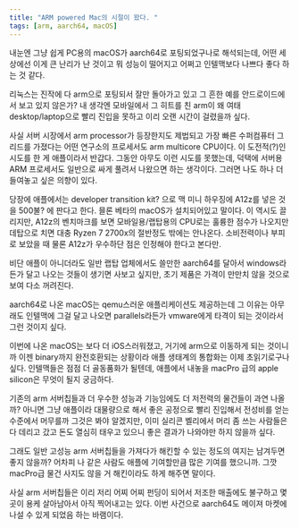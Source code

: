 ```yaml
---
title: "ARM powered Mac의 시절이 왔다. "
tags: [arm, aarch64, macOS]
---
```


내눈엔 그냥 쉽게 PC용의 macOS가 aarch64로 포팅되었구나로 해석되는데, 어떤 세상에선 이게 큰 난리가 난 것이고 뭐 성능이 떨어지고 어쩌고 인텔맥보다 나쁘다 좋다 하는 것 같다. 

리눅스는 진작에 다 arm으로 포팅되서 잘만 돌아가고 있고 그 흔한 예를 안드로이드에서 보고 있지 않은가? 내 생각엔 모바일에서 그 히트를 친 arm이 왜 여태 desktop/laptop으로 빨리 진입을 못하고 이리 오랜 시간이 걸렸을까 싶다.

사실 서버 시장에서 arm processor가 등장한지도 제법되고 가장 빠른 수퍼컴퓨터 그리드를 가졌다는 어떤 연구소의 프로세서도 arm multicore CPU이다. 이 도전적(?)인 시도를 한 게 애플이라서 반갑다. 그동안 아무도 이런 시도를 못했는데, 덕택에 서버용 ARM 프로세서도 일반으로 싸게 풀려서 나왔으면 하는 생각이다. 그러면 나도 하나 더 들여놓고 싶은 의향이 있다.

당장에 애플에서는 developer transition kit? 으로 맥 미니 하우징에 A12z를 넣은 것을 500불? 에 판다고 한다. 믈론 베타의 macOS가 설치되어있고 말이다. 이 역시도 끌리지만, A12z의 벤치마크를 보면 모바일용/랩탑용의 CPU로는 훌륭한 점수가 나오지만 데탑으로 치면 대충 Ryzen 7 2700x의 절반정도 밖에는 안나온다. 소비전력이나 부피로 보았을 때 물론 A12z가 우수하단 점은 인정해야 한다고 본다만.

비단 애플이 아니더라도 일반 랩탑 업체에서도 쓸만한 aarch64를 달아서 windows라든가 달고 나오는 것들이 생기면 사보고 싶지만, 초기 제품은 가격이 만만치 않을 것으로 보여 다소 꺼려진다. 

aarch64로 나온 macOS는 qemu스러운 애플리케이션도 제공하는데 그 이유는 아무래도 인텔맥에 그걸 달고 나오면 parallels라든가 vmware에게 타격이 되는 것이라서 그런 것이지 싶다. 

이번에 나온 macOS는 보다 더 iOS스러워졌고, 거기에 arm으로 이동하게 되는 것이니까 이젠 binary까지 완전호환되는 상황이라 애플 생태계의 통합화는 이제 초읽기로구나 싶다. 인텔맥들은 점점 더 골동품화가 될텐데, 애플에서 내놓을 macPro 급의 apple silicon은 무엇이 될지 궁금하다.

기존의 arm 서버칩들과 더 우수한 성능과 기능임에도 더 저전력의 물건들이 과연 나올까? 아니면 그냥 애플이라 대물량으로 해서 좋은 공정으로 빨리 진입해서 전성비를 얻는 수준에서 머무를까 그것은 봐야 알겠지만, 이미 실리콘 벨리에서 머리 좀 쓰는 사람들은 다 데리고 갔고 돈도 열심히 태우고 있으니 좋은 결과가 나와야만 하지 않을까 싶다.

그래도 일반 고성능 arm 서버칩들을 가져다가 해킨할 수 있는 정도의 여지는 남겨두면 좋지 않을까? 어차피 나 같은 사람도 애플에 기여할만큼 많은 기여를 했으니까. 그깟 macPro급 물건 사지도 않을 거 해킨이라도 하게 해주면 말이다. 

사실 arm 서버칩들은 이리 저리 어찌 어찌 펀딩이 되어서 저조한 매출에도 불구하고 몇 곳이 용케 살아남아서 아직 찍어내고는 있다. 이번 사건으로 aarch64도 메이져 마켓에 나설 수 있게 되었음 하는 바램이다. 